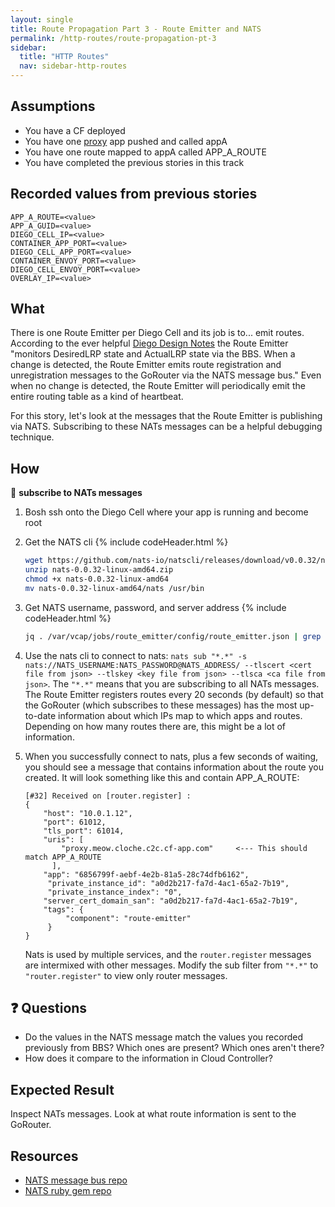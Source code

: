```yaml
---
layout: single
title: Route Propagation Part 3 - Route Emitter and NATS
permalink: /http-routes/route-propagation-pt-3
sidebar:
  title: "HTTP Routes"
  nav: sidebar-http-routes
---
```


## Assumptions
- You have a CF deployed
- You have one
  [proxy](https://github.com/cloudfoundry/cf-networking-release/tree/develop/src/example-apps/proxy)
  app pushed and called appA
- You have one route mapped to appA called APP_A_ROUTE
- You have completed the previous stories in this track

## Recorded values from previous stories
```
APP_A_ROUTE=<value>
APP_A_GUID=<value>
DIEGO_CELL_IP=<value>
CONTAINER_APP_PORT=<value>
DIEGO_CELL_APP_PORT=<value>
CONTAINER_ENVOY_PORT=<value>
DIEGO_CELL_ENVOY_PORT=<value>
OVERLAY_IP=<value>
```

## What

There is one Route Emitter per Diego Cell and its job is to... emit routes.
According to the ever helpful [Diego Design
Notes](https://github.com/cloudfoundry/diego-design-notes) the Route Emitter
"monitors DesiredLRP state and ActualLRP state via the BBS. When a change is
detected, the Route Emitter emits route registration and unregistration
messages to the GoRouter via the NATS message bus." Even when no change is
detected, the Route Emitter will periodically emit the entire routing table as
a kind of heartbeat.

For this story, let's look at the messages that the Route Emitter is publishing
via NATS. Subscribing to these NATs messages can be a helpful debugging
technique.

## How

📝 **subscribe to NATs messages**
1. Bosh ssh onto the Diego Cell where your app is running and become root
1. Get the NATS cli
   {% include codeHeader.html %}
    ```bash
    wget https://github.com/nats-io/natscli/releases/download/v0.0.32/nats-0.0.32-linux-amd64.zip
    unzip nats-0.0.32-linux-amd64.zip
    chmod +x nats-0.0.32-linux-amd64
    mv nats-0.0.32-linux-amd64/nats /usr/bin

    ```
1. Get NATS username, password, and server address
   {% include codeHeader.html %}
    ```bash
    jq . /var/vcap/jobs/route_emitter/config/route_emitter.json | grep nats
    ```
1. Use the nats cli to connect to nats: `nats sub "*.*" -s nats://NATS_USERNAME:NATS_PASSWORD@NATS_ADDRESS/ --tlscert <cert file from json> --tlskey <key file from json> --tlsca <ca file from json>`. The `"*.*"` means that you are subscribing to all NATs messages.
    The Route Emitter registers routes every 20 seconds (by default) so that the GoRouter (which subscribes to these messages) has the most up-to-date information about which IPs map to which apps and routes. Depending on how many routes there are, this might be a lot of information.

1. When you successfully connect to nats, plus a few seconds of waiting, you
   should see a message that contains information about the route you created.
   It will look something like this and contain APP_A_ROUTE:
   ```
   [#32] Received on [router.register] :
   {
       "host": "10.0.1.12",
       "port": 61012,
       "tls_port": 61014,
       "uris": [
           "proxy.meow.cloche.c2c.cf-app.com"     <--- This should match APP_A_ROUTE
         ],
       "app": "6856799f-aebf-4e2b-81a5-28c74dfb6162",
        "private_instance_id": "a0d2b217-fa7d-4ac1-65a2-7b19",
        "private_instance_index": "0",
       "server_cert_domain_san": "a0d2b217-fa7d-4ac1-65a2-7b19",
       "tags": {
            "component": "route-emitter"
        }
   }
   ```
   Nats is used by multiple services, and the `router.register` messages are intermixed with other messages.  Modify the sub filter from `"*.*"` to `"router.register"` to view only router messages.

## ❓ Questions
* Do the values in the NATS message match the values you recorded previously
  from BBS? Which ones are present? Which ones aren't there?
* How does it compare to the information in Cloud Controller?

## Expected Result
Inspect NATs messages. Look at what route information is sent to the GoRouter.

## Resources
* [NATS message bus repo](https://github.com/nats-io/gnatsd)
* [NATS ruby gem repo](https://github.com/nats-io/ruby-nats)
